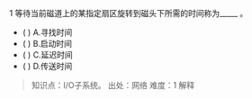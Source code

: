 1
等待当前磁道上的某指定扇区旋转到磁头下所需的时间称为_____ 。
- ( ) A.寻找时间 
- ( ) B.启动时间 
- ( ) C.延迟时间 
- ( ) D.传送时间

> 知识点：I/O子系统。
> 出处：网络
> 难度：1
> 解释

